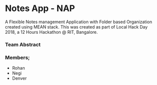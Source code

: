 # Notes App - NAP
A Flexible Notes management Application with Folder based Organization created using MEAN stack. 
This was created as part of Local Hack Day 2018, a 12 Hours Hackathon @ RIT, Bangalore. 

### Team Abstract
### Members;
* Rohan
* Negi
* Denver